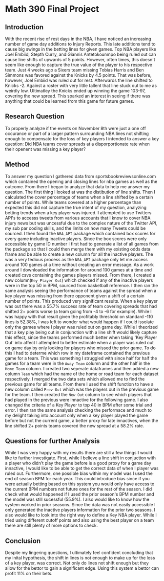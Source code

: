 # Math 390 Final Project

## Introduction
With the recent rise of rest days in the NBA, I have noticed an increasing number of game day additions to Injury Reports. This late additions tend to cause big swings in the betting lines for given games. Top NBA players like Joel Embiid, Stepth Curry, and Giannis Antetokounmpo being ruled out can cause line shifts of upwards of 5 points. However, often times, this doesn't seem like enough to capture the true value of the player to his respective team. Just 4 weeks ago a Sixers team missing Tobias Harris and Ben Simmons was favored against the Knicks by 4.5 points. That was before, however, Joel Embiid was ruled out for rest. Afterwards the line shifted to Knicks -2. Against a roster with very little tallent that line stuck out to me as weirdly low. Ultimatley the Knicks ended up winning the game 103-97, covering the new spread. This sparked an interest in seeing if there was anything that could be learned from this game for future games.

## Research Question
To properly analyze if the events on November 8th were just a one off occurance or part of a larger pattern surrounding NBA lines not shifting enough to compensate for the loss of key players I intended to answer a key question: Did NBA teams cover spreads at a disporportionate rate when their openent was missing a key player?

## Method
To answer my question I gathered data from sportsbookreviewsonline.com which contained the opening and closing lines for nba games as well as the outcome. From there I began to analyze that data to help me answer my question. The first thing I looked at was the distibution of line shifts. Then I calculated the cover percentage of teams when a line shifted by a certain number of points. While teams covered at a higher percentage than expected this did not capture the true intent of my question, analyzing betting trends when a key player was injured. I attempted to use Twitters API's to accesss tweets from various accounts that I know to cover NBA injury news but was uncessful due to the complex nature of the Twitter API, my sub par coding skills, and the limits on how many Tweets could be sourced. I then found the `NBA_API` package which contained box scores for every game including inactive players. Since the box scores were only accessible by game ID number I first had to generate a list of all games from the package so that I could then merge them with my existing odds data frame and be able to create a new column for all the inactive players. The was a very tedious process as the `NBA_API` package only let me access around 100 games at a time without creating an error message. As a work around I downloaded the information for around 100 games at a time and created csvs containing the games players missed. From there, I created a new column(`Key Player Out`) which checked if any of the inactive players were in the top 50 in BPM, sourced from basketball reference. I then ran the same analysis seeing the performance of teams against the spread when a key player was missing from there opponent given a shift of a certain number of points. This produced very significant results. When a key player was out there was a 55.7% success rate of team covering spreads that had shifted 2+ points worse (a team going from -4 to -6 for example). While I was happy with that result given the profitably threshold on standard -110 lines is 52.38%, I was left to wonder what would happen if I could issolate only the games where I player was ruled out on game day. While I theorized that a key play being out in conjunction with a line shift would likely capture this effect, since the teams performed much better when taking 'Key Player Out' into affect I attempted to better estimate when a player was ruled out on game day by only looking for players who missed the prior game. To do this I had to determe which row in my dateframe contained the previous game for a team. This was something I struggled with since half for half the games for a team were in the `Away Team` column and the other half in the `Home Team` column. I created two seperate dataframes and then added a new column `Team` which had the name of the home or road team for each dataset respectively. I merged the two data sets which allowed me to find the previous game for all teams. From there I used the shift function to have a new column called `Prev Out` which was the players out in the previous game for the team. I then created the `New Out` column to see which players that had played in the previous were innactive for the following game. I also changed the criteria of a Key Player to top 40 in BPM after some trial and error. I then ran the same analysis checking the performace and much to my delight taking into account only when a key player played the game before but not the current game, a better proxy for late innactives, when the line shifted 2+ points teams covered the new spread at a 58.2% rate.

## Questions for further Analysis 
While I was very happy with my results there are still a few things I would like to further investigate. First, while I believe a line shift in conjuction with a player who didn't play the game before is a good proxy for a game day innactive, I would like to be able to get the correct data of when I player was ruled out. Furthermore, one possible bias within my model was I used the end of season BPM for each year. This could introduce bias since if you were actually betting based on this system you would only have access to the current BPM numbers not future ones for the rest of the season. I did check what would happened if I used the prior season's BPM number and the model was still sucessful (55.9%). I also would like to know how the system worked in prior seasons. Since the data was not easily accessible I only generated the inactive players information for the prior two seasons. I also would like to look into the right way to define a Key NBA player. While I tried using different cutoff points and also using the best player on a team there are still plenty of more options to check.

## Conclusion
Despite my lingering questions, I ultimately feel confident concluding that my inital hypothesis, the shift in lines is not enough to make up for the loss of a key player, was correct. Not only do lines not shift enough but they allow for the bettor to gain a significant edge. Using this system a bettor can profit 11% on their bets.

